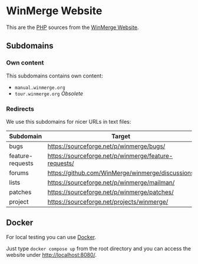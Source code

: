 # WinMerge Website

This are the [PHP](https://www.php.net/) sources from the [WinMerge Website](https://winmerge.org/).

## Subdomains

### Own content

This subdomains contains own content:

 * `manual.winmerge.org`
 * `tour.winmerge.org` *Obsolete*

### Redirects

We use this subdomains for nicer URLs in text files:

| Subdomain        | Target                                                 |
|:-----------------|--------------------------------------------------------|
| bugs             | <https://sourceforge.net/p/winmerge/bugs/>             |
| feature-requests | <https://sourceforge.net/p/winmerge/feature-requests/> |
| forums           | <https://github.com/WinMerge/winmerge/discussions>     |
| lists            | <https://sourceforge.net/p/winmerge/mailman/>          |
| patches          | <https://sourceforge.net/p/winmerge/patches/>          |
| project          | <https://sourceforge.net/projects/winmerge/>           |

## Docker

For local testing you can use [Docker](https://www.docker.com/).

Just type `docker compose up` from the root directory and you can access the website under <http://localhost:8080/>.